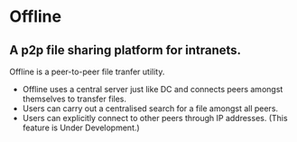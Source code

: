 # Offline
## A p2p file sharing platform for intranets. 
Offline is a peer-to-peer file tranfer utility. 
- Offline uses a central server just like DC and connects peers amongst themselves to transfer files. 
- Users can carry out a centralised search for a file amongst all peers.
- Users can explicitly connect to other peers through IP addresses. (This feature is Under Development.)
